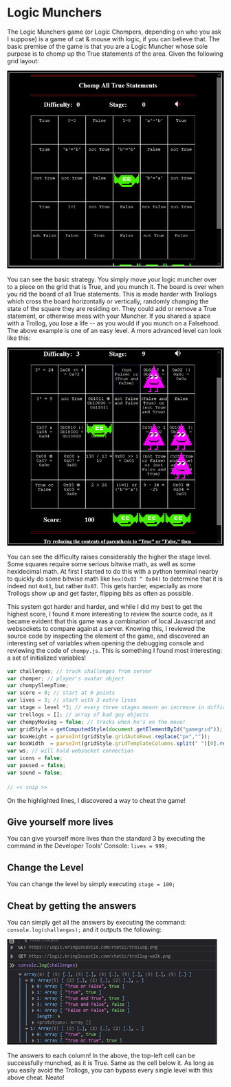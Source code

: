 # Logic Munchers

The Logic Munchers game (or Logic Chompers, depending on who you ask I suppose) is a game of cat & mouse with logic, if you can believe that. The basic premise of the game is that you are a Logic Muncher whose sole purpose is to chomp up the True statements of the area. Given the following grid layout:

![Easy mode](img/term_lm/img1.png)

You can see the basic strategy. You simply move your logic muncher over to a piece on the grid that is True, and you munch it. The board is over when you rid the board of all True statements. This is made harder with Trollogs which cross the board horizontally or vertically, randomly changing the state of the square they are residing on. They could add or remove a True statement, or otherwise mess with your Muncher. If you shared a space with a Trollog, you lose a life -- as you would if you munch on a Falsehood. The above example is one of an easy level. A more advanced level can look like this:

![Advanced Mode](img/term_lm/img2.png)

You can see the difficulty raises considerably the higher the stage level. Some squares require some serious bitwise math, as well as some hexidecimal math. At first I started to do this with a python terminal nearby to quickly do some bitwise math like `hex(0x03 ^ 0x04)` to determine that it is indeed not `0x03`, but rather `0x07`. This gets harder, especially as more Trollogs show up and get faster, flipping bits as often as possible.

This system got harder and harder, and while I did my best to get the highest score, I found it more interesting to review the source code, as it became evident that this game was a combination of local Javascript and websockets to compare against a server. Knowing this, I reviewed the source code by inspecting the element of the game, and discovered an interesting set of variables when opening the debugging console and reviewing the code of `chompy.js`. This is something I found most interesting: a set of initialized variables!

```javascript hl_lines="1 4 5"
var challenges; // track challenges from server
var chomper; // player's avatar object
var chompySleepTime;
var score = 0; // start at 0 points
var lives = 3; // start with 3 extra lives
var stage = level *3; // every three stages means an increase in difficulty level
var trollogs = []; // array of bad guy objects
var chompyMoving = false; // tracks when he's on the move!
var gridStyle = getComputedStyle(document.getElementById("gamegrid")); // movement requires cell dimensions
var boxHeight = parseInt(gridStyle.gridAutoRows.replace("px",""));
var boxWidth  = parseInt(gridStyle.gridTemplateColumns.split(" ")[0].replace("px",""));
var ws; // will hold websocket connection
var icons = false;
var paused = false;
var sound = false;

// << snip >>
```

On the highlighted lines, I discovered a way to cheat the game!

## Give yourself more lives

You can give yourself more lives than the standard 3 by executing the command in the Developer Tools' Console: `lives = 999;`

## Change the Level

You can change the level by simply executing `stage = 100;`

## Cheat by getting the answers

You can simply get all the answers by executing the command: `console.log(challenges);` and it outputs the following:

![Answers](img/term_lm/img3.png)

The answers to each column! In the above, the top-left cell can be successfully munched, as it is True. Same as the cell below it. As long as you easily avoid the Trollogs, you can bypass every single level with this above cheat. Neato!
